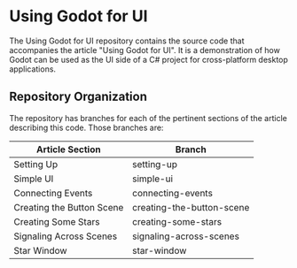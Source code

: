# Using Godot for UI #

The Using Godot for UI repository contains the source code that accompanies the article "Using Godot for UI". It is a demonstration of how Godot can be used as the UI side of a C# project for cross-platform desktop applications.

## Repository Organization ##

The repository has branches for each of the pertinent sections of the article describing this code. Those branches are:

| Article Section | Branch |
| --- | --- |
| Setting Up | setting-up |
| Simple UI | simple-ui |
| Connecting Events | connecting-events |
| Creating the Button Scene | creating-the-button-scene |
| Creating Some Stars | creating-some-stars |
| Signaling Across Scenes | signaling-across-scenes |
| Star Window | star-window |
